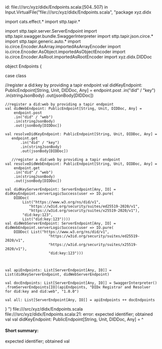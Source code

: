 id: file://<WORKSPACE>/src/xyz/didx/Endpoints.scala:[504..507) in Input.VirtualFile("file://<WORKSPACE>/src/xyz/didx/Endpoints.scala", "package xyz.didx

import cats.effect.*
import sttp.tapir.*

import sttp.tapir.server.ServerEndpoint
import sttp.tapir.swagger.bundle.SwaggerInterpreter
import sttp.tapir.json.circe.*
import sttp.tapir.generic.auto.* 
import io.circe.Encoder.AsArray.importedAsArrayEncoder
import io.circe.Encoder.AsObject.importedAsObjectEncoder
import io.circe.Encoder.AsRoot.importedAsRootEncoder
import xyz.didx.DIDDoc


object Endpoints {

   case class 
    
  //register a did:key by providing a tapir endpoint
    val didKeyEndpoint: PublicEndpoint[String, Unit, DIDDoc, Any] = 
    endpoint.post
        .in("did" / "key")
        .in(stringJsonBody)
        .out(jsonBody[DIDDoc])

    //register a did:web by providing a tapir endpoint
    val didWebEndpoint: PublicEndpoint[String, Unit, DIDDoc, Any] =
        endpoint.post
        .in("did" / "web")
        .in(stringJsonBody)
        .out(jsonBody[DIDDoc])

    val resolveDidKeyEndpoint: PublicEndpoint[String, Unit, DIDDoc, Any] = 
       endpoint.get
           .in("did" / "key")
           .in(stringJsonBody)
           .out(jsonBody[DIDDoc])

       //register a did:web by providing a tapir endpoint
    val resolveDidWebEndpoint: PublicEndpoint[String, Unit, DIDDoc, Any] =
        endpoint.get
        .in("did" / "web")
        .in(stringJsonBody)
        .out(jsonBody[DIDDoc])

    val didKeyServerEndpoint: ServerEndpoint[Any, IO] = didKeyEndpoint.serverLogicSuccess(user => IO.pure(
        DIDDoc(
            List("https://www.w3.org/ns/did/v1",
               "https://w3id.org/security/suites/ed25519-2020/v1",
               "https://w3id.org/security/suites/x25519-2020/v1"),
            "did:key:123",
            List("did:key:123"))))
    val didWebServerEndpoint: ServerEndpoint[Any, IO] = didWebEndpoint.serverLogicSuccess(user => IO.pure(
        DIDDoc( List("https://www.w3.org/ns/did/v1",
                        "https://w3id.org/security/suites/ed25519-2020/v1",
                        "https://w3id.org/security/suites/x25519-2020/v1"),
                        "did:key:123")))



    val apiEndpoints: List[ServerEndpoint[Any, IO]] = List(didKeyServerEndpoint, didWebServerEndpoint)

    val docEndpoints: List[ServerEndpoint[Any, IO]] = SwaggerInterpreter()
    .fromServerEndpoints[IO](apiEndpoints, "DIDx Registrar and Resolver for did:key and did:web", "1.0.0")

    val all: List[ServerEndpoint[Any, IO]] = apiEndpoints ++ docEndpoints


}
")
file://<WORKSPACE>/src/xyz/didx/Endpoints.scala
file://<WORKSPACE>/src/xyz/didx/Endpoints.scala:21: error: expected identifier; obtained val
    val didKeyEndpoint: PublicEndpoint[String, Unit, DIDDoc, Any] = 
    ^
#### Short summary: 

expected identifier; obtained val